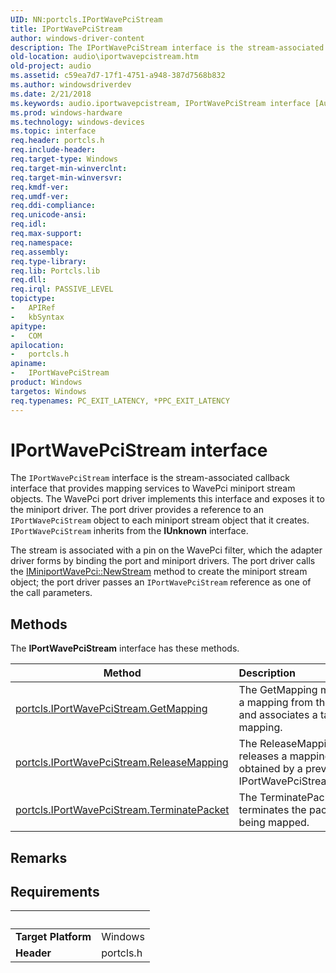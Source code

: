 ```yaml
---
UID: NN:portcls.IPortWavePciStream
title: IPortWavePciStream
author: windows-driver-content
description: The IPortWavePciStream interface is the stream-associated callback interface that provides mapping services to WavePci miniport stream objects.
old-location: audio\iportwavepcistream.htm
old-project: audio
ms.assetid: c59ea7d7-17f1-4751-a948-387d7568b832
ms.author: windowsdriverdev
ms.date: 2/21/2018
ms.keywords: audio.iportwavepcistream, IPortWavePciStream interface [Audio Devices], IPortWavePciStream interface [Audio Devices], described, IPortWavePciStream, portcls/IPortWavePciStream, audmp-routines_2ccb79d5-48b9-4b7b-8656-0d427ae99c22.xml
ms.prod: windows-hardware
ms.technology: windows-devices
ms.topic: interface
req.header: portcls.h
req.include-header: 
req.target-type: Windows
req.target-min-winverclnt: 
req.target-min-winversvr: 
req.kmdf-ver: 
req.umdf-ver: 
req.ddi-compliance: 
req.unicode-ansi: 
req.idl: 
req.max-support: 
req.namespace: 
req.assembly: 
req.type-library: 
req.lib: Portcls.lib
req.dll: 
req.irql: PASSIVE_LEVEL
topictype:
-	APIRef
-	kbSyntax
apitype:
-	COM
apilocation:
-	portcls.h
apiname:
-	IPortWavePciStream
product: Windows
targetos: Windows
req.typenames: PC_EXIT_LATENCY, *PPC_EXIT_LATENCY
---
```


# IPortWavePciStream interface

The <code>IPortWavePciStream</code> interface is the stream-associated callback interface that provides mapping services to WavePci miniport stream objects. The WavePci port driver implements this interface and exposes it to the miniport driver. The port driver provides a reference to an <code>IPortWavePciStream</code> object to each miniport stream object that it creates. <code>IPortWavePciStream</code> inherits from the <b>IUnknown</b> interface.

The stream is associated with a pin on the WavePci filter, which the adapter driver forms by binding the port and miniport drivers. The port driver calls the <a href="https://msdn.microsoft.com/library/windows/hardware/ff536735">IMiniportWavePci::NewStream</a> method to create the miniport stream object; the port driver passes an <code>IPortWavePciStream</code> reference as one of the call parameters.

## Methods

<p>The <b>IPortWavePciStream</b> interface has these methods.</p>

| Method | Description |
| ---- |:---- |
| [portcls.IPortWavePciStream.GetMapping](nf-portcls-iportwavepcistream-getmapping.md) | The GetMapping method obtains a mapping from the port driver and associates a tag with the mapping. |
| [portcls.IPortWavePciStream.ReleaseMapping](nf-portcls-iportwavepcistream-releasemapping.md) | The ReleaseMapping method releases a mapping that was obtained by a previous call to IPortWavePciStream::GetMapping. |
| [portcls.IPortWavePciStream.TerminatePacket](nf-portcls-iportwavepcistream-terminatepacket.md) | The TerminatePacket method terminates the packet currently being mapped. |

## Remarks



## Requirements
| &nbsp; | &nbsp; |
| ---- |:---- |
| **Target Platform** | Windows |
| **Header** | portcls.h |